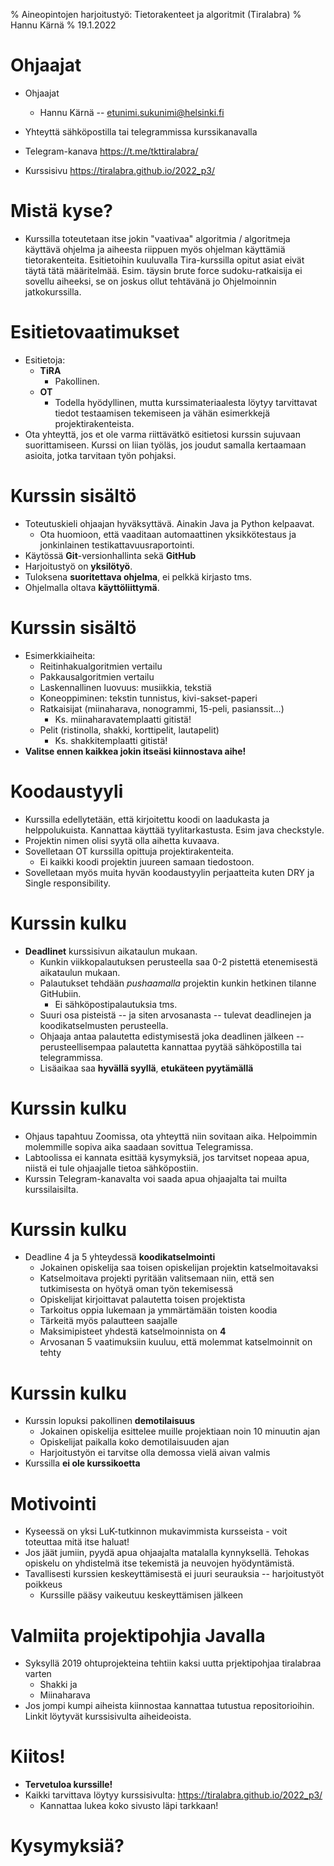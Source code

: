 % Aineopintojen harjoitustyö: Tietorakenteet ja algoritmit (Tiralabra)
% Hannu Kärnä
% 19.1.2022

# Ohjaajat

- Ohjaajat
    - Hannu Kärnä -- etunimi.sukunimi@helsinki.fi
- Yhteyttä sähköpostilla tai telegrammissa kurssikanavalla

- Telegram-kanava https://t.me/tkttiralabra/
- Kurssisivu https://tiralabra.github.io/2022_p3/

# Mistä kyse?

- Kurssilla toteutetaan itse jokin "vaativaa" algoritmia / algoritmeja käyttävä ohjelma ja aiheesta riippuen myös ohjelman käyttämiä tietorakenteita. Esitietoihin kuuluvalla Tira-kurssilla opitut asiat eivät täytä tätä määritelmää. Esim. täysin brute force sudoku-ratkaisija ei sovellu aiheeksi, se on joskus ollut tehtävänä jo Ohjelmoinnin jatkokurssilla.

# Esitietovaatimukset

- Esitietoja:
    - **TiRA**
        - Pakollinen.
    - **OT**
        - Todella hyödyllinen, mutta kurssimateriaalesta löytyy tarvittavat tiedot testaamisen tekemiseen ja vähän esimerkkejä projektirakenteista.
- Ota yhteyttä, jos et ole varma riittävätkö esitietosi kurssin sujuvaan suorittamiseen. Kurssi on liian työläs, jos joudut samalla kertaamaan asioita, jotka tarvitaan työn pohjaksi.

# Kurssin sisältö

- Toteutuskieli ohjaajan hyväksyttävä. Ainakin Java ja Python kelpaavat.
    - Ota huomioon, että vaaditaan automaattinen yksikkötestaus ja jonkinlainen testikattavuusraportointi.
- Käytössä **Git**-versionhallinta sekä **GitHub**
- Harjoitustyö on **yksilötyö**.
- Tuloksena **suoritettava ohjelma**, ei pelkkä kirjasto tms.
- Ohjelmalla oltava **käyttöliittymä**.

# Kurssin sisältö

- Esimerkkiaiheita:
    - Reitinhakualgoritmien vertailu
    - Pakkausalgoritmien vertailu
    - Laskennallinen luovuus: musiikkia, tekstiä
    - Koneoppiminen: tekstin tunnistus, kivi-sakset-paperi
    - Ratkaisijat (miinaharava, nonogrammi, 15-peli, pasianssit...)
        - Ks. miinaharavatemplaatti gitistä!
    - Pelit (ristinolla, shakki, korttipelit, lautapelit)
        - Ks. shakkitemplaatti gitistä! 
- **Valitse ennen kaikkea jokin itseäsi kiinnostava aihe!**

# Koodaustyyli

- Kurssilla edellytetään, että kirjoitettu koodi on laadukasta ja helppolukuista. Kannattaa käyttää tyylitarkastusta. Esim java checkstyle.
- Projektin nimen olisi syytä olla aihetta kuvaava.
- Sovelletaan OT kurssilla opittuja projektirakenteita.
    - Ei kaikki koodi projektin juureen samaan tiedostoon.
- Sovelletaan myös muita hyvän koodaustyylin perjaatteita kuten DRY ja Single responsibility.

# Kurssin kulku

- **Deadlinet** kurssisivun aikataulun mukaan.
    - Kunkin viikkopalautuksen perusteella saa 0-2 pistettä etenemisestä aikataulun mukaan.
    - Palautukset tehdään *pushaamalla* projektin kunkin hetkinen tilanne GitHubiin.
        - Ei sähköpostipalautuksia tms.
    - Suuri osa pisteistä -- ja siten arvosanasta -- tulevat deadlinejen ja koodikatselmusten perusteella.
    - Ohjaaja antaa palautetta edistymisestä joka deadlinen jälkeen -- perusteellisempaa palautetta kannattaa pyytää sähköpostilla tai telegrammissa.
    - Lisäaikaa saa **hyvällä syyllä**, **etukäteen pyytämällä**

# Kurssin kulku

- Ohjaus tapahtuu Zoomissa, ota yhteyttä niin sovitaan aika. Helpoimmin molemmille sopiva aika saadaan sovittua Telegramissa.
- Labtoolissa ei kannata esittää kysymyksiä, jos tarvitset nopeaa apua, niistä ei tule ohjaajalle tietoa sähköpostiin.
- Kurssin Telegram-kanavalta voi saada apua ohjaajalta tai muilta kurssilaisilta.
    
# Kurssin kulku

- Deadline 4 ja 5 yhteydessä **koodikatselmointi**
    - Jokainen opiskelija saa toisen opiskelijan projektin katselmoitavaksi
    - Katselmoitava projekti pyritään valitsemaan niin, että sen tutkimisesta on hyötyä oman työn tekemisessä
    - Opiskelijat kirjoittavat palautetta toisen projektista
    - Tarkoitus oppia lukemaan ja ymmärtämään toisten koodia
    - Tärkeitä myös palautteen saajalle
    - Maksimipisteet yhdestä katselmoinnista on **4**
    - Arvosanan 5 vaatimuksiin kuuluu, että molemmat katselmoinnit on tehty

# Kurssin kulku

- Kurssin lopuksi pakollinen **demotilaisuus**
    - Jokainen opiskelija esittelee muille projektiaan noin 10 minuutin ajan
    - Opiskelijat paikalla koko demotilaisuuden ajan
    - Harjoitustyön ei tarvitse olla demossa vielä aivan valmis
- Kurssilla **ei ole kurssikoetta**

# Motivointi

- Kyseessä on yksi LuK-tutkinnon mukavimmista kursseista - voit toteuttaa mitä itse haluat!
- Jos jäät jumiin, pyydä apua ohjaajalta matalalla kynnyksellä. Tehokas opiskelu on yhdistelmä itse tekemistä ja neuvojen hyödyntämistä.
- Tavallisesti kurssien keskeyttämisestä ei juuri seurauksia -- harjoitustyöt poikkeus
    - Kurssille pääsy vaikeutuu keskeyttämisen jälkeen

# Valmiita projektipohjia Javalla

- Syksyllä 2019 ohtuprojekteina tehtiin kaksi uutta prjektipohjaa tiralabraa varten
    - Shakki ja
    - Miinaharava
- Jos jompi kumpi aiheista kiinnostaa kannattaa tutustua repositorioihin. Linkit löytyvät kurssisivulta aiheideoista.

# Kiitos!

- **Tervetuloa kurssille!**
- Kaikki tarvittava löytyy kurssisivulta: https://tiralabra.github.io/2022_p3/
    - Kannattaa lukea koko sivusto läpi tarkkaan!

# Kysymyksiä?
